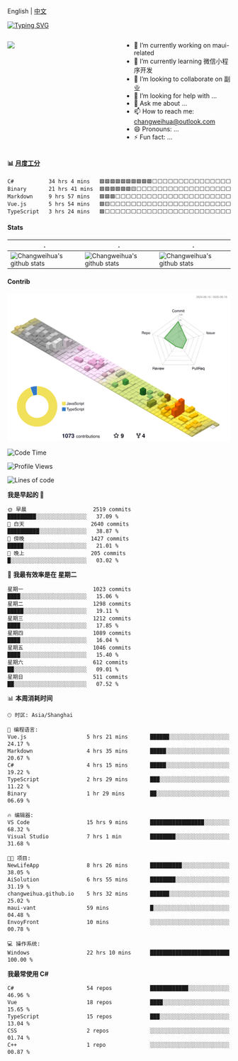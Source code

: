 English | [中文](README_CN.md)

[![Typing SVG](https://readme-typing-svg.herokuapp.com?color=%2336BCF7&center=true&vCenter=true&width=600&lines=Hi+there+👋,+I+am+Chang+Weihua;+Welcome+to+My+Profile!;Over+9+years+of+programming+experience;Always+learning+new+things+)](https://git.io/typing-svg)

<div style="display: grid;gap: 20px;grid-template-columns: repeat(auto-fit, minmax(240px, 1fr));">

[<img src="https://github-readme-stats.vercel.app/api?username=changweihua&show_icons=true&locale=cn" />](https://metrics.lecoq.io/changweihua#gh-light-mode-only)

<div>

- 🔭 I’m currently working on maui-related
- 🌱 I’m currently learning 微信小程序开发
- 👯 I’m looking to collaborate on 副业
- 🤔 I’m looking for help with ...
- 💬 Ask me about ...
- 📫 How to reach me: changweihua@outlook.com
- 😄 Pronouns: ...
- ⚡ Fun fact: ...

</div>

</div>

#### :bar_chart: [月度工分](https://github.com/changweihua/wakapi)

<!--START_SECTION:wakao-->

```txt
C#           34 hrs 4 mins   🟩🟩🟩🟩🟩🟩🟩🟩🟩🟩⬜⬜⬜⬜⬜⬜⬜⬜⬜⬜⬜⬜⬜⬜⬜   40.26 %
Binary       21 hrs 41 mins  🟩🟩🟩🟩🟩🟩🟨⬜⬜⬜⬜⬜⬜⬜⬜⬜⬜⬜⬜⬜⬜⬜⬜⬜⬜   25.62 %
Markdown     9 hrs 57 mins   🟩🟩🟩⬜⬜⬜⬜⬜⬜⬜⬜⬜⬜⬜⬜⬜⬜⬜⬜⬜⬜⬜⬜⬜⬜   11.76 %
Vue.js       5 hrs 54 mins   🟩🟨⬜⬜⬜⬜⬜⬜⬜⬜⬜⬜⬜⬜⬜⬜⬜⬜⬜⬜⬜⬜⬜⬜⬜   06.98 %
TypeScript   3 hrs 24 mins   🟩⬜⬜⬜⬜⬜⬜⬜⬜⬜⬜⬜⬜⬜⬜⬜⬜⬜⬜⬜⬜⬜⬜⬜⬜   04.03 %
```

<!--END_SECTION:wakao-->

#### Stats ####


| .                                                                                                                                            | .                                                                                                                                      | .                                                                                                                                                     |
| -------------------------------------------------------------------------------------------------------------------------------------------- | -------------------------------------------------------------------------------------------------------------------------------------- | ----------------------------------------------------------------------------------------------------------------------------------------------------- |
| ![Changweihua's github stats](https://github-readme-stats.vercel.app/api?username=changweihua&show_icons=true&theme=radical&hide_title=true) | ![Changweihua's github stats](https://github-readme-stats.vercel.app/api/top-langs/?username=changweihua&theme=radical&layout=compact) | ![Changweihua's github stats](https://github-readme-stats.vercel.app/api?username=changweihua&show_icons=true&theme=radical&include_all_commits=true) |


#### Contrib ####

<!--   profile-green-animate -->
![](./profile-3d-contrib/profile-south-season-animate.svg)

<!--START_SECTION:waka-->
![Code Time](http://img.shields.io/badge/Code%20Time-1%2C489%20hrs%209%20mins-blue)

![Profile Views](http://img.shields.io/badge/%E4%B8%AA%E4%BA%BA%E8%B5%84%E6%96%99%E8%A7%82%E7%9C%8B%E6%AC%A1%E6%95%B0-1-blue)

![Lines of code](https://img.shields.io/badge/%E4%BB%8E%E3%80%8CHello%20World%E3%80%8D%E8%B5%B7%E6%88%91%E5%B7%B2%E7%BB%8F%E5%86%99%E4%BA%86-24.1%20million%20%E8%A1%8C%E4%BB%A3%E7%A0%81-blue)

**我是早起的 🐤** 

```text
🌞 早晨                     2519 commits        █████████░░░░░░░░░░░░░░░░   37.09 % 
🌆 白天                     2640 commits        ██████████░░░░░░░░░░░░░░░   38.87 % 
🌃 傍晚                     1427 commits        █████░░░░░░░░░░░░░░░░░░░░   21.01 % 
🌙 晚上                     205 commits         █░░░░░░░░░░░░░░░░░░░░░░░░   03.02 % 
```
📅 **我最有效率是在 星期二** 

```text
星期一                      1023 commits        ████░░░░░░░░░░░░░░░░░░░░░   15.06 % 
星期二                      1298 commits        █████░░░░░░░░░░░░░░░░░░░░   19.11 % 
星期三                      1212 commits        ████░░░░░░░░░░░░░░░░░░░░░   17.85 % 
星期四                      1089 commits        ████░░░░░░░░░░░░░░░░░░░░░   16.04 % 
星期五                      1046 commits        ████░░░░░░░░░░░░░░░░░░░░░   15.40 % 
星期六                      612 commits         ██░░░░░░░░░░░░░░░░░░░░░░░   09.01 % 
星期日                      511 commits         ██░░░░░░░░░░░░░░░░░░░░░░░   07.52 % 
```


📊 **本周消耗时间** 

```text
🕑︎ 时区: Asia/Shanghai

💬 编程语言: 
Vue.js                   5 hrs 21 mins       ██████░░░░░░░░░░░░░░░░░░░   24.17 % 
Markdown                 4 hrs 35 mins       █████░░░░░░░░░░░░░░░░░░░░   20.67 % 
C#                       4 hrs 15 mins       █████░░░░░░░░░░░░░░░░░░░░   19.22 % 
TypeScript               2 hrs 29 mins       ███░░░░░░░░░░░░░░░░░░░░░░   11.22 % 
Binary                   1 hr 29 mins        ██░░░░░░░░░░░░░░░░░░░░░░░   06.69 % 

🔥 编辑器: 
VS Code                  15 hrs 9 mins       █████████████████░░░░░░░░   68.32 % 
Visual Studio            7 hrs 1 min         ████████░░░░░░░░░░░░░░░░░   31.68 % 

🐱‍💻 项目: 
NewLifeApp               8 hrs 26 mins       ██████████░░░░░░░░░░░░░░░   38.05 % 
AiSolution               6 hrs 55 mins       ████████░░░░░░░░░░░░░░░░░   31.19 % 
changweihua.github.io    5 hrs 32 mins       ██████░░░░░░░░░░░░░░░░░░░   25.02 % 
maui-vant                59 mins             █░░░░░░░░░░░░░░░░░░░░░░░░   04.48 % 
EnvoyFront               10 mins             ░░░░░░░░░░░░░░░░░░░░░░░░░   00.78 % 

💻 操作系统: 
Windows                  22 hrs 10 mins      █████████████████████████   100.00 % 
```

**我最常使用 C#** 

```text
C#                       54 repos            ████████████░░░░░░░░░░░░░   46.96 % 
Vue                      18 repos            ████░░░░░░░░░░░░░░░░░░░░░   15.65 % 
TypeScript               15 repos            ███░░░░░░░░░░░░░░░░░░░░░░   13.04 % 
CSS                      2 repos             ░░░░░░░░░░░░░░░░░░░░░░░░░   01.74 % 
C++                      1 repo              ░░░░░░░░░░░░░░░░░░░░░░░░░   00.87 % 
```




<!--END_SECTION:waka-->


<!-- ![](assets/Bottom_down.svg) -->

